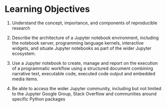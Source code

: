 # Learning Objectives

1. Understand the concept, importance, and components of
reproducible research

2. Describe the architecture of a Jupyter notebook
environment, including the notebook server, programming language kernels,
interactive widgets, and situate Jupyter notebooks as part of the wider Jupyter
ecosystem.

3. Use a Jupyter notebook to create, manage and report on the
execution of a programmatic workflow using a structured document combining
narrative text, executable code, executed code output and embedded media items.
4. Be able to access the wider Jupyter community, including but not limited to
the Jupyter Google Group, Stack Overflow and communities around specific Python
packages
